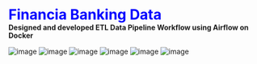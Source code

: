 <div style="padding: 0; margin: 0; line-height: 1.2;">
    <h1 style="margin: 0;"><b><font color='blue'>Financia Banking Data</font></b></h1>
    <p style="margin: 0;"><b>Designed and developed ETL Data Pipeline Workflow using Airflow on Docker</b><br>
</div>

![image](https://github.com/user-attachments/assets/0a385e91-6cd5-4c54-b7c7-3142322d713f)
![image](https://github.com/user-attachments/assets/0e59a575-41c5-4eb3-a8d3-deecb6d15edb)
![image](https://github.com/user-attachments/assets/f50875bf-abc1-4b43-8083-571e80e1328d)
![image](https://github.com/user-attachments/assets/95a05c39-6d79-4694-adae-8b15be56a17f)
![image](https://github.com/user-attachments/assets/1d7ca7bd-cb21-46a1-99d9-b3fda95e8398)
![image](https://github.com/user-attachments/assets/1569dad7-2dc7-44f0-9d33-1245ec2df9ea)






